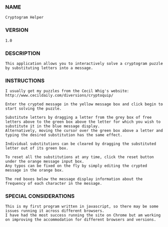 ### NAME
	Cryptogram Helper
### VERSION
	1.0
### DESCRIPTION
	This application allows you to interactively solve a cryptogram puzzle by substituting letters into a message.
### INSTRUCTIONS
	I usually get my puzzles from the Cecil Whig's website: http://www.cecildaily.com/diversions/cryptoquip/

	Enter the crypted message in the yellow message box and click begin to start solving the puzzle.

	Substitute letters by dragging a letter from the grey box of free letters above to the green box above the letter for which you wish to substitute it in the blue message display.
	Alternatively, moving the cursor over the green box above a letter and typing the desired substitution has the same effect.

	Individual substitutions can be cleared by dragging the substituted letter out of its green box.

	To reset all the substitutions at any time, click the reset button under the orange message input box.
	Any typos can be fixed on the fly by simply editing the crypted message in the orange box.

	The red boxes below the message display information about the frequency of each character in the message.

### SPECIAL CONSIDERATIONS
	This is my first program written in javascript, so there may be some issues running it across different browsers.
	I have had the most success running the site on Chrome but am working on improving the accommodation for different browsers and versions.
